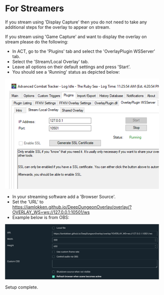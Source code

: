 # For Streamers

If you stream using 'Display Capture' then you do not need to take any additional steps for the overlay to appear on stream.

If you stream using 'Game Capture' and want to display the overlay on stream please do the following:
* In ACT, go to the 'Plugins' tab and select the 'OverlayPlugin WSServer' tab.
* Select the 'Stream/Local Overlay' tab.
* Leave all options on their default settings and press 'Start'.
* You should see a 'Running' status as depicted below:
 
![Streamer1](StreamerSetup01.png?raw=true)
* In your streaming software add a 'Browser Source'.
* Set the 'URL' to https://iamlokken.github.io/DeepDungeonOverlay/overlay/?OVERLAY_WS=ws://127.0.0.1:10501/ws
* Example below is from OBS:

![Streamer1](StreamerSetup02.png?raw=true)

Setup complete.
